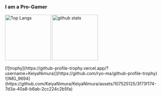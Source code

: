 ### I am a Pro-Gamer

<!--
**KeiyaNimura/KeiyaNimura** is a ✨ _special_ ✨ repository because its `README.md` (this file) appears on your GitHub profile.

Here are some ideas to get you started:

- 🔭 I’m currently working on ...
- 🌱 I’m currently learning ...
- 👯 I’m looking to collaborate on ...
- 🤔 I’m looking for help with ...
- 💬 Ask me about ...
- 📫 How to reach me: ...
- 😄 Pronouns: ...
- ⚡ Fun fact: ...
-->
<p align="left"> 
  <img alt="Top Langs" height="150px" src="https://github-readme-stats.vercel.app/api/top-langs/?username=KeiyaNimura&layout=compact&count_private=true&show_icons=true&theme=algolia" />
  <img alt="github stats" height="150px" src="https://github-readme-stats.vercel.app/api?username=KeiyaNimuraa&count_private=true&show_icons=true&show_icons=true&theme=algolia" />
</p>
[![trophy](https://github-profile-trophy.vercel.app/?username=KeiyaNimura)](https://github.com/ryo-ma/github-profile-trophy)
![IMG_9694](https://github.com/KeiyaNimura/KeiyaNimura/assets/107525125/3f73f174-7d3a-40a8-b6ab-2cc224c2b5fa)


